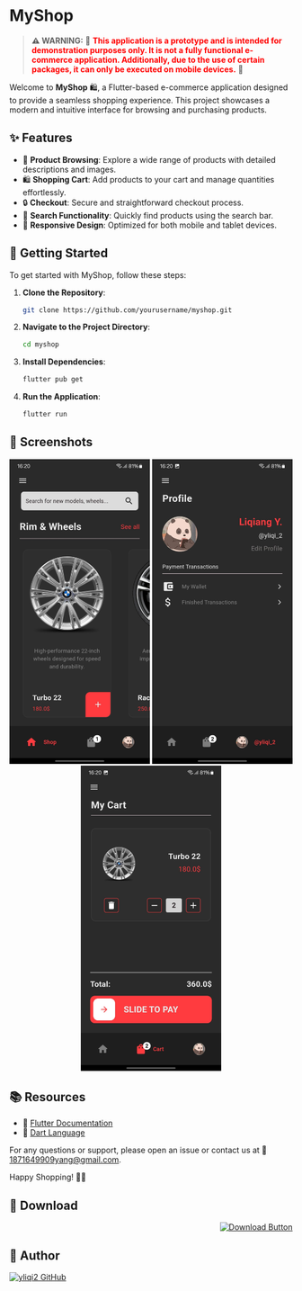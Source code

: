 # MyShop

> **⚠️ WARNING:** 🚨
> **<span style="color:red;">This application is a prototype and is intended for demonstration purposes only. It is not a fully functional e-commerce application. Additionally, due to the use of certain packages, it can only be executed on mobile devices.</span>** 🚨

Welcome to **MyShop** 🛍️, a Flutter-based e-commerce application designed to provide a seamless shopping experience. This project showcases a modern and intuitive interface for browsing and purchasing products.

## ✨ Features

- 🛒 **Product Browsing**: Explore a wide range of products with detailed descriptions and images.
- 🛍️ **Shopping Cart**: Add products to your cart and manage quantities effortlessly.
- 🔒 **Checkout**: Secure and straightforward checkout process.
- 🔎 **Search Functionality**: Quickly find products using the search bar.
- 📱 **Responsive Design**: Optimized for both mobile and tablet devices.

## 🚀 Getting Started

To get started with MyShop, follow these steps:

1. **Clone the Repository**:
    ```sh
    git clone https://github.com/yourusername/myshop.git
    ```
2. **Navigate to the Project Directory**:
    ```sh
    cd myshop
    ```
3. **Install Dependencies**:
    ```sh
    flutter pub get
    ```
4. **Run the Application**:
    ```sh
    flutter run
    ```

## 📸 Screenshots

<p align="center">
  <img src="https://github.com/yliqi2/myshop/blob/main/result/home.jpg" alt="Shop Screenshot 1" width="250" />
  <img src="https://github.com/yliqi2/myshop/blob/main/result/profile.jpg" alt="Profile Screenshot 2" width="250" />
  <img src="https://github.com/yliqi2/myshop/blob/main/result/shopcart.jpg" alt="Shop Cart Screenshot 3" width="250" />
</p>

## 📚 Resources

- 📖 [Flutter Documentation](https://docs.flutter.dev/)
- 🎯 [Dart Language](https://dart.dev/)

For any questions or support, please open an issue or contact us at 📩 1871649909yang@gmail.com.

Happy Shopping! 🛒🎉

## 📝 Download
<p align="right">
  <a href="https://github.com/yliqi2/myshop/releases/tag/v1.1" target="_blank">
    <img src="https://img.shields.io/badge/Download-MyShop%20App-blue?style=for-the-badge&logo=flutter" alt="Download Button">
  </a>
</p>

## 👤 Author

[![yliqi2 GitHub](https://img.shields.io/badge/Visit%20yliqi2%20on%20GitHub-000000?style=for-the-badge&logo=github&logoColor=white)](https://github.com/yliqi2)
